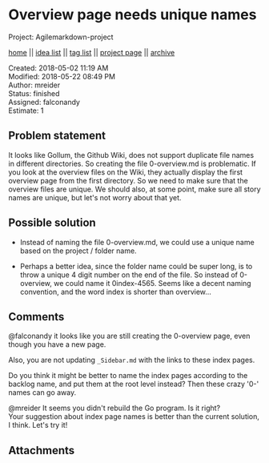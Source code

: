 # Overview page needs unique names

Project: Agilemarkdown-project

[home](../index.md) || [idea list](../ideas.md) || [tag list](../tags.md) || [project page](../agilemarkdown-project.md) || [archive](archive.md)

Created: 2018-05-02 11:19 AM  
Modified: 2018-05-22 08:49 PM  
Author: mreider  
Status: finished  
Assigned: falconandy  
Estimate: 1  

## Problem statement

It looks like Gollum, the Github Wiki, does not support duplicate file names in different directories. So creating the file 0-overview.md is problematic. If you look at the overview files on the Wiki, they actually display the first overview page from the first directory. So we need to make sure that the overview files are unique. We should also, at some point, make sure all story names are unique, but let's not worry about that yet.

## Possible solution

- Instead of naming the file 0-overview.md, we could use a unique name based on the project / folder name.

- Perhaps a better idea, since the folder name could be super long, is to throw a unique 4 digit number on the end of the file. So instead of 0-overview, we could name it 0index-4565. Seems like a decent naming convention, and the word index is shorter than overview...

## Comments

 @falconandy it looks like you are still creating the 0-overview page, even though you have a new page.

Also, you are not updating `_Sidebar.md` with the links to these index pages.

Do you think it might be better to name the index pages according to the backlog name, and put them at the root level instead? Then these crazy '0-' names can go away.

 @mreider It seems you didn't rebuild the Go program. Is it right?   
Your suggestion about index page names is better than the current solution, I think. Let's try it! 

## Attachments
